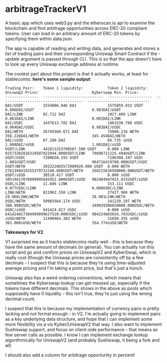 # arbitrageTrackerV1

A basic app which uses web3.py and the etherscan.io api to examine the blockchain and find arbitrage opportunities across ERC-20 compliant tokens. User can load in  an arbitrary amount of ERC-20 tokens by specifying them within data.json. 

The app is capable of reading and writing data, and generates and stores a list of trading pairs and their corresponding Uniswap Smart Contract if the -update argument is passed through CLI. This is so that the app doesn't have to look up every Uniswap exchange address at runtime. 

The coolest part about this project is that it actually works, at least for stablecoints: **here's some sample output**:

```
Trading Pair:    Token 1 liquidity:           Token 2 liquidity:    Uniswap2 Price:                        Kyberswap Min. Price:
---------------  ---------------------------  --------------------  -------------------------------------  ----------------------------
DAI/USDT         1554006.946 DAI              1575859.933 USDT      0.986DAI/USDT                          0.983DAI/USDT
DAI/LINK         82.712 DAI                   1027.409 LINK         0.081DAI/LINK                          0.081DAI/LINK
DAI/USDC         1437613.782 DAI              1461538.788 USDC      0.984DAI/USDC                          0.983DAI/USDC
DAI/WETH         26745560.671 DAI             75080.218 WETH        356.226DAI/WETH                        345.454DAI/WETH
DAI/sUSD         67.280 DAI                   66.735 sUSD           1.008DAI/sUSD                          1.001DAI/sUSD
USDT/LINK        442813253798507.500 USDT     0.000 LINK            82573202816319507922944.000USDT/LINK   79898721125.494USDT/LINK
USDT/USDC        7200650.193 USDT             7196308.107 USDC      1.001USDT/USDC                         964716419700.000USDT/USDC
USDT/WETH        203222085572909920.000 USDT  0.000 WETH            2761399419255379722240.000USDT/WETH    350215636560000.000USDT/WETH
USDT/sUSD        30519.417 USDT               0.000 sUSD            30519417078999995645952.000USDT/sUSD   982484947415.431USDT/sUSD
USDC/LINK        11.846 LINK                  153.111 USDC          0.077USDC/LINK                         0.000USDC/LINK
LINK/WETH        821962.350 LINK              27427.984 WETH        29.968LINK/WETH                        28.981LINK/WETH
USDC/WETH        50983564.174 USDC            141229.297 WETH       360.998USDC/WETH                       349929386650000.000USDC/WETH
USDC/sUSD        641424.817 USDC              0.000 sUSD            641424817384999899627520.000USDC/sUSD  984224665654.783USDC/sUSD
sUSD/WETH        11490964.383 WETH            31650.355 sUSD        363.060sUSD/WETH                       354.774sUSD/WETH
```

**Takeaways for V2**

V1 surprised me as it tracks stablecoins really well - this is because they have the same amount of decimals (in general). You can actually run this script and go and confirm prices on UniswapV2 and KyberSwap, which is really cool (though the Uniswap prices are consistently off by a few decimals - I suspect that this is because they're using time-adjusted average pricing and I'm taking a point price, but that's just a hunch.

Uniswap also has a weird ordering conventions, which means that sometimes the Kyberswap lookup can get messed up, especially if the tokens have different decimals. This shows in the above as pools which supposedly have 0 liquidity - this isn't true, they're just using the wrong decimal count.

I suspect that this is because my implementation of currency pairs is pretty lacking and not formal enough - in V2, I'm actually going to implement pairs as a key underlying data structure, and hope that I can implement some more flexibility vis a vis Kyber/UniswapV2 that way. I also want to implement Sushiswap support, and focus on client-side performance - that means as few server calls as possible. I know I can implement exchange lookup algorithmically for UniswapV2 (and probably Sushiswap, it being a fork and all)

I should also add a column for arbitrage opportunity in percent!
